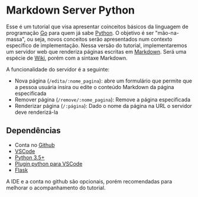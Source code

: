 # Markdown Server Python

Esse é um tutorial que visa apresentar coinceitos básicos da linguagem de programação [Go](https://golang.org/) para quem já sabe [Python](https://www.python.org/). O objetivo é ser "mão-na-massa", ou seja, novos conceitos serão apresentados num contexto específico de implementação. Nessa versão do tutorial, implementaremos um servidor web que renderiza páginas escritas em [Markdown](https://en.wikipedia.org/wiki/Markdown). Será uma espécie de [Wiki](https://pt.wikipedia.org/wiki/Wiki), porém com a sintaxe Markdown.

A funcionalidade do servidor é a seguinte:

- Nova página (`/edita/:nome_pagina`): abre um formulário que permite que a pessoa usuária insira ou edite o conteúdo Markdown da página especificada
- Remover página (`/remove/:nome_pagina`): Remove a página especificada
- Renderizar página (`/:página`): Dado o nome da página na URL o servidor deve renderizá-la

## Dependências

- Conta no [Github](github.com)
- [VSCode](https://code.visualstudio.com/)
- [Python 3.5+](https://www.python.org/downloads/)
- [Plugin python para VSCode](https://marketplace.visualstudio.com/items?itemName=ms-python.python)
- [Flask](http://flask.pocoo.org/docs/installation/)

A IDE e a conta no github são opcionais, porém recomendadas para melhorar o acompanhamento do tutorial.


